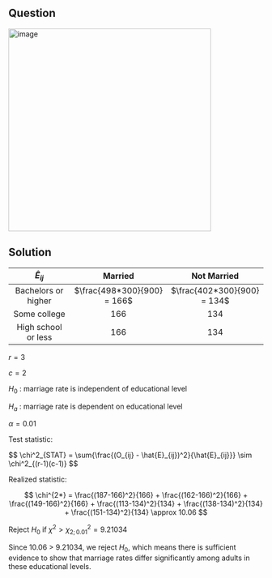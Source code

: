 ## Question

<img width="400" alt="image" src="https://github.com/user-attachments/assets/097755d1-5b3b-4802-9df8-42ae7c81bba0"  />

## Solution

|    $\hat{E}_{ij}$   |           Married           |          Not Married        |
| :-----------------: | :-------------------------: | :-------------------------: |
| Bachelors or higher | $\frac{498*300}{900} = 166$ | $\frac{402*300}{900} = 134$ |
| Some college        |             166             |             134             |
| High school or less |             166             |             134             |

$r=3$

$c=2$  

$H_0$ : marriage rate is independent of educational level

$H_a$ : marriage rate is dependent on educational level

$\alpha = 0.01$  
  
Test statistic:

$$
\chi^2_{STAT} = \sum{\frac{(O_{ij} - \hat{E}_{ij})^2}{\hat{E}\_\{ij}}} \sim \chi^2\_{(r-1)(c-1)}
$$

Realized statistic:

$$
\chi^{2*} = \frac{(187-166)^2}{166} + \frac{(162-166)^2}{166} + \frac{(149-166)^2}{166} + \frac{(113-134)^2}{134} + \frac{(138-134)^2}{134} + \frac{(151-134)^2}{134} \approx 10.06
$$

Reject $H_0$ if $\chi^{2} > \chi^2_{2;0.01} = 9.21034$

Since 10.06 > 9.21034, we reject $H_0$, which means there is sufficient evidence to show that marriage rates differ significantly among adults in these educational levels.

